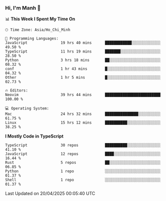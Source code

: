 ### Hi, I'm Manh 👋

<!--START_SECTION:waka-->
📊 **This Week I Spent My Time On** 

```text
🕑︎ Time Zone: Asia/Ho_Chi_Minh

💬 Programming Languages: 
JavaScript               19 hrs 40 mins      ████████████░░░░░░░░░░░░░   49.50 % 
TypeScript               11 hrs 19 mins      ███████░░░░░░░░░░░░░░░░░░   28.50 % 
Python                   3 hrs 18 mins       ██░░░░░░░░░░░░░░░░░░░░░░░   08.32 % 
conf                     1 hr 43 mins        █░░░░░░░░░░░░░░░░░░░░░░░░   04.32 % 
Other                    1 hr 5 mins         █░░░░░░░░░░░░░░░░░░░░░░░░   02.73 % 

🔥 Editors: 
Neovim                   39 hrs 44 mins      █████████████████████████   100.00 % 

💻 Operating System: 
Mac                      24 hrs 32 mins      ███████████████░░░░░░░░░░   61.75 % 
Linux                    15 hrs 12 mins      ██████████░░░░░░░░░░░░░░░   38.25 % 
```

**I Mostly Code in TypeScript** 

```text
TypeScript               30 repos            ██████████░░░░░░░░░░░░░░░   41.10 % 
JavaScript               12 repos            ████░░░░░░░░░░░░░░░░░░░░░   16.44 % 
Rust                     5 repos             ██░░░░░░░░░░░░░░░░░░░░░░░   06.85 % 
Python                   1 repo              ░░░░░░░░░░░░░░░░░░░░░░░░░   01.37 % 
Shell                    1 repo              ░░░░░░░░░░░░░░░░░░░░░░░░░   01.37 % 
```




 Last Updated on 20/04/2025 00:05:40 UTC
<!--END_SECTION:waka-->
